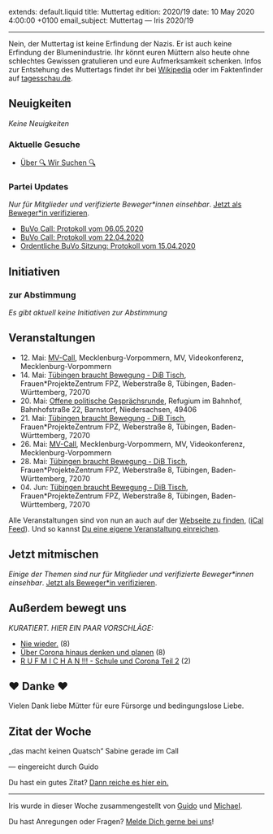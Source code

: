 
extends: default.liquid
title: Muttertag
edition: 2020/19
date: 10 May 2020 4:00:00 +0100
email_subject: Muttertag — Iris 2020/19

---
Nein, der Muttertag ist keine Erfindung der Nazis. Er ist auch keine Erfindung der Blumenindustrie. Ihr könnt euren Müttern also heute ohne schlechtes Gewissen gratulieren und eure Aufmerksamkeit schenken.
Infos zur Entstehung des Muttertags findet ihr bei [Wikipedia](https://de.wikipedia.org/wiki/Muttertag) oder im Faktenfinder auf [tagesschau.de](https://www.tagesschau.de/faktenfinder/muttertag-101.html).

## Neuigkeiten

_Keine Neuigkeiten_

### Aktuelle Gesuche

 - [Über 🔍 Wir Suchen 🔍](https://marktplatz.bewegung.jetzt/t/ueber-wir-suchen/8837)

### Partei Updates

_Nur für Mitglieder und verifizierte Beweger\*innen einsehbar_. [Jetzt als Beweger\*in verifizieren](https://bewegung.jetzt/bewegerin-werden/).

 - [BuVo Call: Protokoll vom 06.05.2020](https://marktplatz.bewegung.jetzt/t/buvo-call-protokoll-vom-06-05-2020/34385)
 - [BuVo Call: Protokoll vom 22.04.2020](https://marktplatz.bewegung.jetzt/t/buvo-call-protokoll-vom-22-04-2020/34259)
 - [Ordentliche BuVo Sitzung: Protokoll vom 15.04.2020](https://marktplatz.bewegung.jetzt/t/ordentliche-buvo-sitzung-protokoll-vom-15-04-2020/34196)

## Initiativen

### zur Abstimmung
_Es gibt aktuell keine Initiativen zur Abstimmung_

## Veranstaltungen

 - 12.&nbsp;Mai: [MV-Call](https://bewegung.jetzt/veranstaltungen/mv-call/), Mecklenburg-Vorpommern, MV, Videokonferenz, Mecklenburg-Vorpommern
 - 14.&nbsp;Mai: [Tübingen braucht Bewegung - DiB Tisch](https://bewegung.jetzt/veranstaltungen/tuebingen-braucht-bewegung-dib-tisch-2-2020-05-14/), Frauen\*ProjekteZentrum FPZ, Weberstraße 8, Tübingen, Baden-Württemberg, 72070
 - 20.&nbsp;Mai: [Offene politische Gesprächsrunde](https://bewegung.jetzt/veranstaltungen/offene-politische-gespraechsrunde-2020-05-20/), Refugium im Bahnhof, Bahnhofstraße 22, Barnstorf, Niedersachsen, 49406
 - 21.&nbsp;Mai: [Tübingen braucht Bewegung - DiB Tisch](https://bewegung.jetzt/veranstaltungen/tuebingen-braucht-bewegung-dib-tisch-2-2020-05-21/), Frauen\*ProjekteZentrum FPZ, Weberstraße 8, Tübingen, Baden-Württemberg, 72070
 - 26.&nbsp;Mai: [MV-Call](https://bewegung.jetzt/veranstaltungen/mv-call/), Mecklenburg-Vorpommern, MV, Videokonferenz, Mecklenburg-Vorpommern
 - 28.&nbsp;Mai: [Tübingen braucht Bewegung - DiB Tisch](https://bewegung.jetzt/veranstaltungen/tuebingen-braucht-bewegung-dib-tisch-2-2020-05-28/), Frauen\*ProjekteZentrum FPZ, Weberstraße 8, Tübingen, Baden-Württemberg, 72070
 - 04.&nbsp;Jun: [Tübingen braucht Bewegung - DiB Tisch](https://bewegung.jetzt/veranstaltungen/tuebingen-braucht-bewegung-dib-tisch-2-2020-06-04/), Frauen\*ProjekteZentrum FPZ, Weberstraße 8, Tübingen, Baden-Württemberg, 72070


Alle Veranstaltungen sind von nun an auch auf der [Webseite zu finden](https://bewegung.jetzt/veranstaltungen/), ([iCal Feed](https://bewegung.jetzt/?ical=1)). Und so kannst [Du eine eigene Veranstaltung einreichen](https://marktplatz.bewegung.jetzt/t/eine-veranstaltung-auf-der-webseite-einreichen/21379).

## Jetzt mitmischen

_Einige der Themen sind nur für Mitglieder und verifizierte Beweger\*innen einsehbar_. [Jetzt als Beweger\*in verifizieren](https://bewegung.jetzt/bewegerin-werden/).


## Außerdem bewegt uns

_KURATIERT. HIER EIN PAAR VORSCHLÄGE:_
 - [Nie wieder.](https://marktplatz.bewegung.jetzt/t/nie-wieder/34389) (8)
 - [Über Corona hinaus denken und planen](https://marktplatz.bewegung.jetzt/t/ueber-corona-hinaus-denken-und-planen/34366) (8)
 - [R U F  M I C H  A N !!! - Schule und Corona Teil 2](https://marktplatz.bewegung.jetzt/t/r-u-f-m-i-c-h-a-n-schule-und-corona-teil-2/34380) (2)

## ❤️ Danke ❤️
Vielen Dank liebe Mütter für eure Fürsorge und bedingungslose Liebe.

## Zitat der Woche

„das macht keinen Quatsch“
Sabine gerade im Call

— eingereicht durch Guido


Du hast ein gutes Zitat? [Dann reiche es hier ein.](https://marktplatz.bewegung.jetzt/t/lustige-dib-zitate/10175)


---

Iris wurde in dieser Woche zusammengestellt von [Guido](https://marktplatz.bewegung.jetzt/u/Guido/) und [Michael](https://marktplatz.bewegung.jetzt/u/MichaelVoss/).

Du hast Anregungen oder Fragen? [Melde Dich gerne bei uns](https://marktplatz.bewegung.jetzt/t/neu-iris-die-woechtliche-zusammenfasssung-zum-sonntagsbrunch/10990)!

